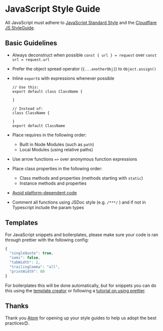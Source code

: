 # JavaScript Style Guide

All JavaScript must adhere to [JavaScript Standard Style](https://standardjs.com/) and the [Cloudflare JS StyleGuide](./style/javascript).

## Basic Guidelines

- Always deconstruct when possible `const { url } = request` over `const url = request.url`

- Prefer the object spread operator (`{...anotherObj}`) to `Object.assign()`

- Inline `export`s with expressions whenever possible

  ```
  // Use this:
  export default class ClassName {

  }

  // Instead of:
  class ClassName {

  }
  export default ClassName
  ```

- Place requires in the following order:

  - Built in Node Modules (such as `path`)
  - Local Modules (using relative paths)

- Use arrow functions `=>` over anonymous function expressions

- Place class properties in the following order:

  - Class methods and properties (methods starting with `static`)
  - Instance methods and properties

- [Avoid platform-dependent code](https://flight-manual.atom.io/hacking-atom/sections/cross-platform-compatibility/)

* Comment all functions using JSDoc style (e.g. `/***/` ) and if not in Typescript include the param types

## Templates

For JavaScript snippets and boilerplates, please make sure your code is ran through prettier with the following config:

```javascript .prettierrc
{
  "singleQuote": true,
  "semi": false,
  "tabWidth": 2,
  "trailingComma": "all",
  "printWidth": 80
}
```

For boilerplates this will be done automatically, but for snippets you can do this using the [template creator](https://github.com/victoriabernard92/workers-template-creator) or following a [tutorial on using prettier](https://medium.com/dailyjs/getting-started-with-prettier-writing-clean-concise-code-6838e0912175).

## Thanks

Thank you [Atom](https://atom.io/) for opening up your style guides to help us adopt the best practices:blush:.
